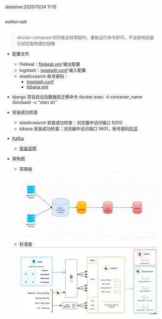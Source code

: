 ###### datetime:2020/11/24 11:15
###### author:nzb

> docker-compose 的时候会经常超时，重新运行命令即可，不会影响前面已经拉取构建的镜像

- 配置文件
    - filebeat：[filebeat.yml](./compose/filebeat/config/filebeat.yml) 输出配置
    - logstash：[logstash.conf](./compose/logstash/pipeline/logstash.conf) 输入配置     
    - elasticsearch 账号密码：
        - [logstash.conf](./compose/logstash/pipeline/logstash.conf)    
        - [kibana.yml](./compose/kibana/config/kibana.yml)

- django 项目启动及数据库迁移命令
    docker exec -it container_name /bin/bash -c "start.sh"

- 安装成功检查
    - elasticsearch 安装成功检查：浏览器中访问端口 9200
    - kibana 安装成功检查：浏览器中访问端口 5601，账号密码[在这](./compose/kibana/config/kibana.yml)

    
- [Kafka](https://github.com/wurstmeister/kafka-docker.git)
    - [安装说明](https://www.cnblogs.com/qa-freeroad/p/13780405.html)

- 架构图
    
    - 简易版
    ![](./imgs/elk-kafka1.png)
    - 标准版
    ![](./imgs/elk-kafka2.png)